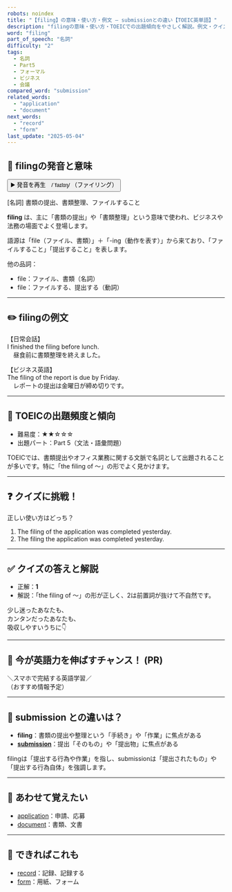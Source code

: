 ```yaml
---
robots: noindex
title: "【filing】の意味・使い方・例文 ― submissionとの違い【TOEIC英単語】"
description: "filingの意味・使い方・TOEICでの出題傾向をやさしく解説。例文・クイズ付きでsubmissionとの違いもわかりやすく学べます。"
word: "filing"
part_of_speech: "名詞"
difficulty: "2"
tags:
  - 名詞
  - Part5
  - フォーマル
  - ビジネス
  - 会議
compared_word: "submission"
related_words:
  - "application"
  - "document"
next_words:
  - "record"
  - "form"
last_update: "2025-05-04"
---
```


## 🔰 filingの発音と意味

<button class="play-audio" onclick="playTTS('filing')">
  <span class="play-audio-main">
    ▶️ 発音を再生　/ˈfaɪlɪŋ/
  </span>
  <span class="play-audio-sub">
    （ファイリング）
  </span>
</button>

[名詞] 書類の提出、書類整理、ファイルすること

**filing** は、主に「書類の提出」や「書類整理」という意味で使われ、ビジネスや法務の場面でよく登場します。

語源は「file（ファイル、書類）」＋「-ing（動作を表す）」から来ており、「ファイルすること」「提出すること」を表します。

他の品詞：  
- file：ファイル、書類（名詞）
- file：ファイルする、提出する（動詞）

---

## ✏️ filingの例文

【日常会話】  
I finished the filing before lunch.  
　昼食前に書類整理を終えました。

【ビジネス英語】  
The filing of the report is due by Friday.  
　レポートの提出は金曜日が締め切りです。

---

## 🎯 TOEICの出題頻度と傾向

- 難易度：★★☆☆☆
- 出題パート：Part 5（文法・語彙問題）

TOEICでは、書類提出やオフィス業務に関する文脈で名詞として出題されることが多いです。特に「the filing of ～」の形でよく見かけます。

---

## ❓ クイズに挑戦！

正しい使い方はどっち？

1. The filing of the application was completed yesterday.  
2. The filing the application was completed yesterday.

---

## ✅ クイズの答えと解説

- 正解：**1**
- 解説：「the filing of ～」の形が正しく、2は前置詞が抜けて不自然です。

少し迷ったあなたも、  
カンタンだったあなたも、  
吸収しやすいうちに👇️

---

## 🚀 今が英語力を伸ばすチャンス！ (PR)

<div class="info-center">
＼スマホで完結する英語学習／<br>  
（おすすめ情報予定）
</div>

---

## 🤔  submission との違いは？

- **filing**：書類の提出や整理という「手続き」や「作業」に焦点がある
- **[submission](/submission)**：提出「そのもの」や「提出物」に焦点がある

filingは「提出する行為や作業」を指し、submissionは「提出されたもの」や「提出する行為自体」を強調します。

---

## 🧩 あわせて覚えたい

- [application](/application)：申請、応募
- [document](/document)：書類、文書

---

## 📖 できればこれも

- [record](/record)：記録、記録する
- [form](/form)：用紙、フォーム

<!-- cvid: aid41_bid47 -->
